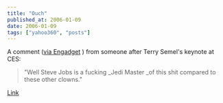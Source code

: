```yaml
---
title: "Ouch"
published_at: 2006-01-09
date: 2006-01-09
tags: ["yahoo360", "posts"]
---
```

A comment ([via Engadget](http://www.engadget.com/2006/01/06/live-from-yahoos-keynote/) ) from someone after Terry Semel's keynote at CES:  

> "Well Steve Jobs is a fucking _Jedi Master _of this shit compared to these other clowns."   

[Link]()